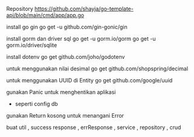 Repository 
https://github.com/shayja/go-template-api/blob/main/cmd/app/app.go


install go gin 
go get -u github.com/gin-gonic/gin

install gorm dan driver sql
go get -u gorm.io/gorm
go get -u gorm.io/driver/sqlite

install dotenv
go get github.com/joho/godotenv

untuk menggunakan nilai desimal 
go get github.com/shopspring/decimal

untuk menggunakan UUID di Entity
go get github.com/google/uuid


<!-- =================== -->
gunakan Panic untuk menghentikan aplikasi
- seperti config db 

gunakan Return kosong untuk menangani Error


<!-- Task -->

buat util , success response , errResponse , service , repository , crud
